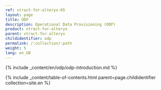 ```yaml
---
ref: xtract-for-alteryx-05
layout: page
title: ODP
description: Operational Data Provisioning (ODP)
product: xtract-for-alteryx
parent: xtract-for-alteryx
childidentifier: odp
permalink: /:collection/:path
weight: 5
lang: en_GB
---
```


{% include _content/en/odp/odp-introduction.md %} 

{% include _content/table-of-contents.html parent=page.childidentifier collection=site.en %}